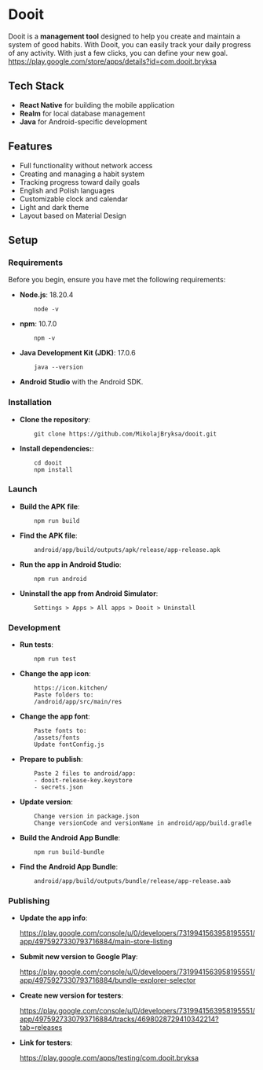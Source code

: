# Dooit

Dooit is a **management tool** designed to help you create and maintain a system of good habits. With Dooit, you can easily track your daily progress of any activity. With just a few clicks, you can define your new goal.  
https://play.google.com/store/apps/details?id=com.dooit.bryksa

## Tech Stack

- **React Native** for building the mobile application
- **Realm** for local database management
- **Java** for Android-specific development

## Features

- Full functionality without network access
- Creating and managing a habit system
- Tracking progress toward daily goals
- English and Polish languages
- Customizable clock and calendar
- Light and dark theme
- Layout based on Material Design

## Setup

### Requirements

Before you begin, ensure you have met the following requirements:

- **Node.js**: 18.20.4

  ```
      node -v
  ```

- **npm**: 10.7.0

  ```
      npm -v
  ```

- **Java Development Kit (JDK)**: 17.0.6

  ```
      java --version
  ```

- **Android Studio** with the Android SDK.

### Installation

- **Clone the repository**:

  ```
      git clone https://github.com/MikolajBryksa/dooit.git
  ```

- **Install dependencies:**:

  ```
      cd dooit
      npm install
  ```

### Launch

- **Build the APK file**:

  ```
      npm run build
  ```

- **Find the APK file**:

  ```
      android/app/build/outputs/apk/release/app-release.apk
  ```

- **Run the app in Android Studio**:

  ```
      npm run android
  ```

- **Uninstall the app from Android Simulator**:

  ```
      Settings > Apps > All apps > Dooit > Uninstall
  ```

### Development

- **Run tests**:

  ```
      npm run test
  ```

- **Change the app icon**:

  ```
      https://icon.kitchen/
      Paste folders to:
      /android/app/src/main/res
  ```

- **Change the app font**:

  ```
      Paste fonts to:
      /assets/fonts
      Update fontConfig.js
  ```

- **Prepare to publish**:

  ```
      Paste 2 files to android/app:
      - dooit-release-key.keystore
      - secrets.json
  ```

- **Update version**:

  ```
      Change version in package.json
      Change versionCode and versionName in android/app/build.gradle
  ```

- **Build the Android App Bundle**:

  ```
      npm run build-bundle
  ```

- **Find the Android App Bundle**:

  ```
      android/app/build/outputs/bundle/release/app-release.aab
  ```

### Publishing

- **Update the app info**:

  https://play.google.com/console/u/0/developers/7319941563958195551/app/4975927330793716884/main-store-listing

- **Submit new version to Google Play**:

  https://play.google.com/console/u/0/developers/7319941563958195551/app/4975927330793716884/bundle-explorer-selector

- **Create new version for testers**:

  https://play.google.com/console/u/0/developers/7319941563958195551/app/4975927330793716884/tracks/4698028729410342214?tab=releases

- **Link for testers**:

  https://play.google.com/apps/testing/com.dooit.bryksa
